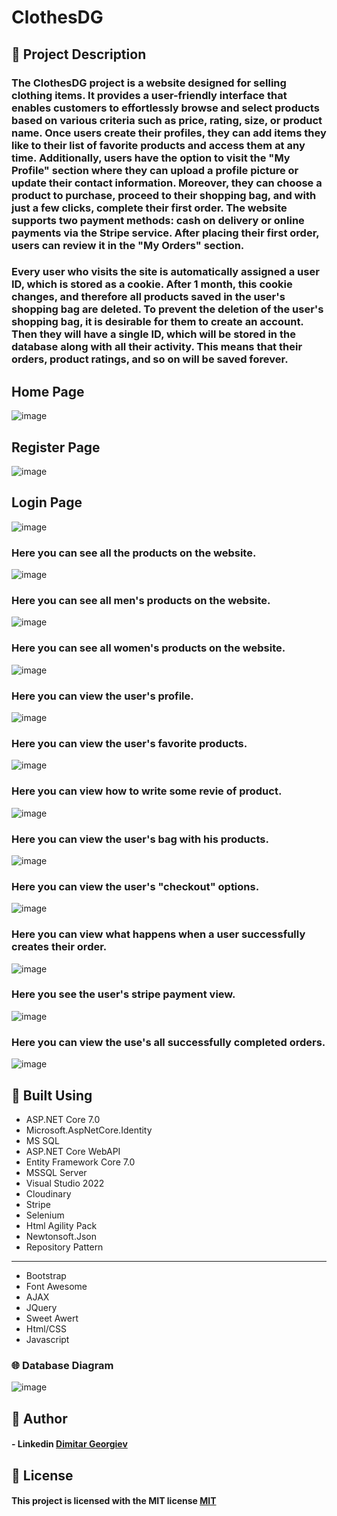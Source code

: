 # ClothesDG

## 📃 Project Description

### The ClothesDG project is a website designed for selling clothing items. It provides a user-friendly interface that enables customers to effortlessly browse and select products based on various criteria such as price, rating, size, or product name. Once users create their profiles, they can add items they like to their list of favorite products and access them at any time. Additionally, users have the option to visit the "My Profile" section where they can upload a profile picture or update their contact information. Moreover, they can choose a product to purchase, proceed to their shopping bag, and with just a few clicks, complete their first order. The website supports two payment methods: cash on delivery or online payments via the Stripe service. After placing their first order, users can review it in the "My Orders" section.

### Every user who visits the site is automatically assigned a user ID, which is stored as a cookie. After 1 month, this cookie changes, and therefore all products saved in the user's shopping bag are deleted. To prevent the deletion of the user's shopping bag, it is desirable for them to create an account. Then they will have a single ID, which will be stored in the database along with all their activity. This means that their orders, product ratings, and so on will be saved forever.

## Home Page
![image](https://github.com/ItsAlphaHelix/Clothing-Store/blob/main/Pngs/Homepage.png?raw=true)

## Register Page
![image](https://github.com/ItsAlphaHelix/Clothing-Store/blob/main/Pngs/Register.png?raw=true)

## Login Page
![image](https://github.com/ItsAlphaHelix/Clothing-Store/blob/main/Pngs/Login.png?raw=true)

### Here you can see all the products on the website.
![image](https://github.com/ItsAlphaHelix/Clothing-Store/blob/main/Pngs/All-Products.png?raw=true)

### Here you can see all men's products on the website.
![image](https://github.com/ItsAlphaHelix/Clothing-Store/blob/main/Pngs/All-Men-Products.png?raw=true)

### Here you can see all women's products on the website.
![image](https://github.com/ItsAlphaHelix/Clothing-Store/blob/main/Pngs/All-Women-Products.png?raw=true)

### Here you can view the user's profile. 
![image](https://github.com/ItsAlphaHelix/Clothing-Store/blob/main/Pngs/Profile.png?raw=true)

### Here you can view the user's favorite products.
![image](https://github.com/ItsAlphaHelix/Clothing-Store/blob/main/Pngs/Favorite-Products.png?raw=true)

### Here you can view how to write some revie of product.
![image](https://github.com/ItsAlphaHelix/Clothing-Store/blob/main/Pngs/Post-Review.png?raw=true)

### Here you can view the user's bag with his products.
![image](https://github.com/ItsAlphaHelix/Clothing-Store/blob/main/Pngs/Bag.png?raw=true)

### Here you can view the user's "checkout" options.
![image](https://github.com/ItsAlphaHelix/Clothing-Store/blob/main/Pngs/Checkout.png?raw=true)

### Here you can view what happens when a user successfully creates their order.
![image](https://github.com/ItsAlphaHelix/Clothing-Store/blob/main/Pngs/Order-Confirmation.png?raw=true)

### Here you see the user's stripe payment view.
![image](https://github.com/ItsAlphaHelix/Clothing-Store/blob/main/Pngs/Stripe-Online-Payment.png?raw=true)

### Here you can view the use's all successfully completed orders.
![image](https://github.com/ItsAlphaHelix/Clothing-Store/blob/main/Pngs/My-Orders.png?raw=true)
## 🔨 Built Using
 
- ASP.NET Core 7.0
- Microsoft.AspNetCore.Identity
- MS SQL
- ASP.NET Core WebAPI
- Entity Framework Core 7.0
- MSSQL Server
- Visual Studio 2022
- Cloudinary
- Stripe
- Selenium
- Html Agility Pack
- Newtonsoft.Json
- Repository Pattern
---

- Bootstrap
- Font Awesome
- AJAX
- JQuery
- Sweet Awert
- Html/CSS 
- Javascript

### 🌐 Database Diagram 
![image](https://github.com/ItsAlphaHelix/Clothing-Store/blob/main/Pngs/Database-Diagram.png?raw=true)

## 👦 Author

#### - Linkedin [Dimitar Georgiev](https://www.linkedin.com/in/dimitar-georgiev-551a16242/)

## 📜 License

#### This project is licensed with the MIT license [MIT](https://choosealicense.com/licenses/mit/)
